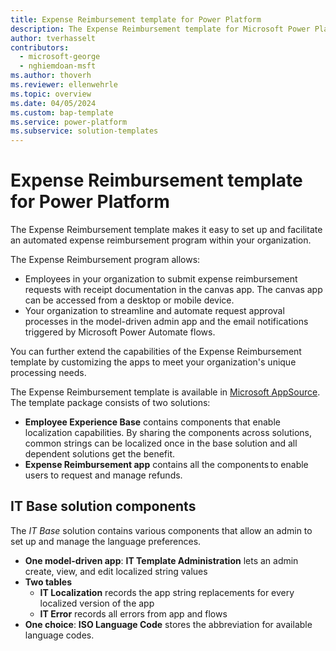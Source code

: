 ```yaml
---
title: Expense Reimbursement template for Power Platform
description: The Expense Reimbursement template for Microsoft Power Platform enables employees to submit expenses for reimbursement.
author: tverhasselt
contributors:
  - microsoft-george
  - nghiemdoan-msft
ms.author: thoverh
ms.reviewer: ellenwehrle
ms.topic: overview
ms.date: 04/05/2024
ms.custom: bap-template
ms.service: power-platform
ms.subservice: solution-templates
---
```


# Expense Reimbursement template for Power Platform

The Expense Reimbursement template makes it easy to set up and facilitate an automated expense reimbursement program within your organization.

The Expense Reimbursement program allows:

- Employees in your organization to submit expense reimbursement requests with receipt documentation in the canvas app. The canvas app can be accessed from a desktop or mobile device.
- Your organization to streamline and automate request approval processes in the model-driven admin app and the email notifications triggered by Microsoft Power Automate flows.

You can further extend the capabilities of the Expense Reimbursement template by customizing the apps to meet your organization's unique processing needs.
  
The Expense Reimbursement template is available in [Microsoft AppSource](<https://aka.ms/AccessRefundRequestTemplate>). The template package consists of two solutions:

- **Employee Experience Base** contains components that enable localization capabilities. By sharing the components across solutions, common strings can be localized once in the base solution and all dependent solutions get the benefit.
- **Expense Reimbursement app** contains all the components to enable users to request and manage refunds.

## IT Base solution components

The *IT Base* solution contains various components that allow an admin to set up and manage the language preferences.

- **One model-driven app**: **IT Template Administration** lets an admin create, view, and edit localized string values
- **Two tables**
  - **IT Localization** records the app string replacements for every localized version of the app
  - **IT Error** records all errors from app and flows
- **One choice**: **ISO Language Code** stores the abbreviation for available language codes.
